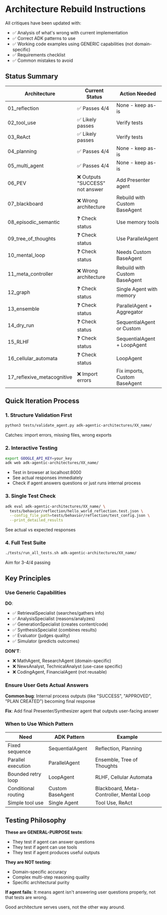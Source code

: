 # Architecture Rebuild Instructions

All critiques have been updated with:
- ✅ Analysis of what's wrong with current implementation
- ✅ Correct ADK patterns to use
- ✅ Working code examples using GENERIC capabilities (not domain-specific)
- ✅ Requirements checklist
- ✅ Common mistakes to avoid

## Status Summary

| Architecture | Current Status | Action Needed |
|--------------|----------------|---------------|
| 01_reflection | ✅ Passes 4/4 | None - keep as-is |
| 02_tool_use | ✅ Likely passes | Verify tests |
| 03_ReAct | ✅ Likely passes | Verify tests |
| 04_planning | ✅ Passes 4/4 | None - keep as-is |
| 05_multi_agent | ✅ Passes 4/4 | None - keep as-is |
| 06_PEV | ❌ Outputs "SUCCESS" not answer | Add Presenter agent |
| 07_blackboard | ❌ Wrong architecture | Rebuild with Custom BaseAgent |
| 08_episodic_semantic | ❓ Check status | Use memory tools |
| 09_tree_of_thoughts | ❓ Check status | Use ParallelAgent |
| 10_mental_loop | ❓ Check status | Needs Custom BaseAgent |
| 11_meta_controller | ❌ Wrong architecture | Rebuild with Custom BaseAgent |
| 12_graph | ❓ Check status | Single Agent with memory |
| 13_ensemble | ❓ Check status | ParallelAgent + Aggregator |
| 14_dry_run | ❓ Check status | SequentialAgent or Custom |
| 15_RLHF | ❓ Check status | SequentialAgent + LoopAgent |
| 16_cellular_automata | ❓ Check status | LoopAgent |
| 17_reflexive_metacognitive | ❌ Import errors | Fix imports, Custom BaseAgent |

## Quick Iteration Process

### 1. Structure Validation First
```bash
python3 tests/validate_agent.py adk-agentic-architectures/XX_name/
```
Catches: import errors, missing files, wrong exports

### 2. Interactive Testing
```bash
export GOOGLE_API_KEY=your_key
adk web adk-agentic-architectures/XX_name/
```
- Test in browser at localhost:8000
- See actual responses immediately
- Check if agent answers questions or just runs internal process

### 3. Single Test Check
```bash
adk eval adk-agentic-architectures/XX_name/ \
  tests/behavior/reflection/hello_world_reflection.test.json \
  --config_file_path=tests/behavior/reflection/test_config.json \
  --print_detailed_results
```
See actual vs expected responses

### 4. Full Test Suite
```bash
./tests/run_all_tests.sh adk-agentic-architectures/XX_name/
```
Aim for 3-4/4 passing

## Key Principles

### Use Generic Capabilities

**DO**:
- ✅ RetrievalSpecialist (searches/gathers info)
- ✅ AnalysisSpecialist (reasons/analyzes)
- ✅ GenerationSpecialist (creates content/code)
- ✅ SynthesisSpecialist (combines results)
- ✅ Evaluator (judges quality)
- ✅ Simulator (predicts outcomes)

**DON'T**:
- ❌ MathAgent, ResearchAgent (domain-specific)
- ❌ NewsAnalyst, TechnicalAnalyst (use-case specific)
- ❌ CodingAgent, FinancialAgent (not reusable)

### Ensure User Gets Actual Answers

**Common bug**: Internal process outputs (like "SUCCESS", "APPROVED", "PLAN CREATED") becoming final response

**Fix**: Add final Presenter/Synthesizer agent that outputs user-facing answer

### When to Use Which Pattern

| Need | ADK Pattern | Example |
|------|-------------|---------|
| Fixed sequence | SequentialAgent | Reflection, Planning |
| Parallel execution | ParallelAgent | Ensemble, Tree of Thoughts |
| Bounded retry loop | LoopAgent | RLHF, Cellular Automata |
| Conditional routing | Custom BaseAgent | Blackboard, Meta-Controller, Mental Loop |
| Simple tool use | Single Agent | Tool Use, ReAct |

## Testing Philosophy

**These are GENERAL-PURPOSE tests**:
- They test if agent can answer questions
- They test if agent can use tools
- They test if agent produces useful outputs

**They are NOT testing**:
- Domain-specific accuracy
- Complex multi-step reasoning quality
- Specific architectural purity

**If agent fails**: It means agent isn't answering user questions properly, not that tests are wrong.

Good architecture serves users, not the other way around.
